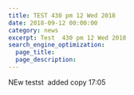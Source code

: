 ```yaml
---
title: TEST 430 pm 12 Wed 2018
date: 2018-09-12 00:00:00
category: news
excerpt: Test  430 pm 12 Wed 2018
search_engine_optimization:
  page_title:
  page_description:
---
```


NEw testst&nbsp; added copy 17:05 &nbsp;&nbsp; &nbsp;&nbsp;